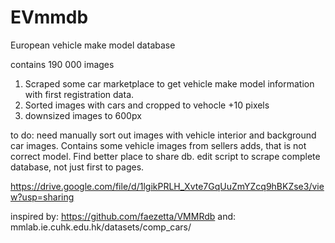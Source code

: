 # EVmmdb
European vehicle make model database

contains 190 000 images

1. Scraped some car marketplace to get vehicle make model information with first registration data.
2. Sorted images with cars and cropped to vehocle +10 pixels
3. downsized images to 600px

to do: need manually sort out images with vehicle interior and background car images. Contains some vehicle images from sellers adds, that is not correct model. Find better place to share db.
edit script to scrape complete database, not just first to pages.

https://drive.google.com/file/d/1lgikPRLH_Xvte7GqUuZmYZcq9hBKZse3/view?usp=sharing

inspired by:
https://github.com/faezetta/VMMRdb
and:
mmlab.ie.cuhk.edu.hk/datasets/comp_cars/
